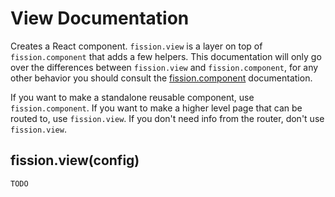 # View Documentation

Creates a React component. `fission.view` is a layer on top of `fission.component` that adds a few helpers. This documentation will only go over the differences between `fission.view` and `fission.component`, for any other behavior you should consult the [fission.component](./component.md) documentation.

If you want to make a standalone reusable component, use `fission.component`. If you want to make a higher level page that can be routed to, use `fission.view`. If you don't need info from the router, don't use `fission.view`.

## fission.view(config)

```js
TODO
```